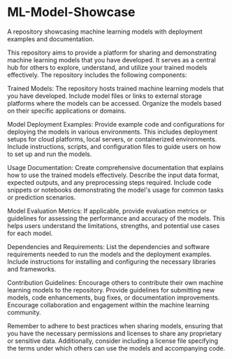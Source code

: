 # ML-Model-Showcase
A repository showcasing machine learning models with deployment examples and documentation.

This repository aims to provide a platform for sharing and demonstrating machine learning models that you have developed. It serves as a central hub for others to explore, understand, and utilize your trained models effectively. The repository includes the following components:

Trained Models: The repository hosts trained machine learning models that you have developed. Include model files or links to external storage platforms where the models can be accessed. Organize the models based on their specific applications or domains.

Model Deployment Examples: Provide example code and configurations for deploying the models in various environments. This includes deployment setups for cloud platforms, local servers, or containerized environments. Include instructions, scripts, and configuration files to guide users on how to set up and run the models.

Usage Documentation: Create comprehensive documentation that explains how to use the trained models effectively. Describe the input data format, expected outputs, and any preprocessing steps required. Include code snippets or notebooks demonstrating the model's usage for common tasks or prediction scenarios.

Model Evaluation Metrics: If applicable, provide evaluation metrics or guidelines for assessing the performance and accuracy of the models. This helps users understand the limitations, strengths, and potential use cases for each model.

Dependencies and Requirements: List the dependencies and software requirements needed to run the models and the deployment examples. Include instructions for installing and configuring the necessary libraries and frameworks.

Contribution Guidelines: Encourage others to contribute their own machine learning models to the repository. Provide guidelines for submitting new models, code enhancements, bug fixes, or documentation improvements. Encourage collaboration and engagement within the machine learning community.

Remember to adhere to best practices when sharing models, ensuring that you have the necessary permissions and licenses to share any proprietary or sensitive data. Additionally, consider including a license file specifying the terms under which others can use the models and accompanying code.
